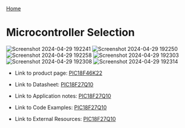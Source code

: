 [Home](/index.md)

# **Microcontroller Selection**
![Screenshot 2024-04-29 192241](https://github.com/Team-309-Hydro-Pro/EGR314-Spring2024-Team309.github.io/assets/157083379/1179fb41-c6c6-4c6e-9537-7ace434e971e)
![Screenshot 2024-04-29 192250](https://github.com/Team-309-Hydro-Pro/EGR314-Spring2024-Team309.github.io/assets/157083379/2d925a80-929d-464c-8cee-e89d348dbfe8)
![Screenshot 2024-04-29 192258](https://github.com/Team-309-Hydro-Pro/EGR314-Spring2024-Team309.github.io/assets/157083379/4845a134-e090-40c6-958e-c8b4f841743c)
![Screenshot 2024-04-29 192303](https://github.com/Team-309-Hydro-Pro/EGR314-Spring2024-Team309.github.io/assets/157083379/abfd1639-27e6-4dcd-8281-d2f18a11ebc7)
![Screenshot 2024-04-29 192308](https://github.com/Team-309-Hydro-Pro/EGR314-Spring2024-Team309.github.io/assets/157083379/ddbaaa1c-827b-49db-b83b-2cd854d79870)
![Screenshot 2024-04-29 192314](https://github.com/Team-309-Hydro-Pro/EGR314-Spring2024-Team309.github.io/assets/157083379/440e1bdb-96e8-43d7-8dfd-ef3e26f96a43)



* Link to product page: [PIC18F46K22](https://www.onlinecomponents.com/en/microchip-tech/pic18f27q10iso-50195038.html?msclkid=b50b1d7282a217862db27b42d4cfd3f8&utm_source=bing&utm_medium=cpc&utm_campaign=US%20-%20Shopping%20SKU%20Only%20Traffic&utm_term=4584413761800571&utm_content=Integrated%20Circuits%20-%20ICs&gclid=b50b1d7282a217862db27b42d4cfd3f8&gclsrc=3p.ds)
  
* Link to Datasheet: [PIC18F27Q10](https://ww1.microchip.com/downloads/en/DeviceDoc/PIC18F27-47Q10-Data-Sheet-40002043E.pdf)
* Link to Application notes: [PIC18F27Q10](https://www.microchip.com/en-us/application-notes/an1921)
* Link to Code Examples: [PIC18F27Q10](https://simple-circuit.com/pic18f46k22-adc-7-segment-display-ccs-c/)
* Link to External Resources: [PIC18F27Q10](https://www.youtube.com/watch?v=CfWcoWoPKDs)



